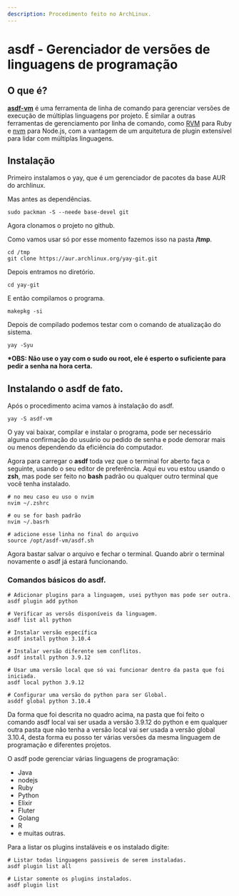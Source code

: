 ```yaml
---
description: Procedimento feito no ArchLinux.
---
```


# asdf - Gerenciador de versões de linguagens de programação

## O que é?

[**asdf-vm**](https://asdf-vm.com) é uma ferramenta de linha de comando para gerenciar versões de execução de múltiplas linguagens por projeto. É similar a outras ferramentas de gerenciamento por linha de comando, como [RVM](https://rvm.io) para Ruby e [nvm](https://github.com/nvm-sh/nvm) para Node.js, com a vantagem de um arquitetura de plugin extensível para lidar com múltiplas linguagens.

## Instalação

Primeiro instalamos o yay, que é um gerenciador de pacotes da base AUR do archlinux.

Mas antes as dependências.

```
sudo packman -S --neede base-devel git
```

Agora clonamos o projeto no github.

Como vamos usar só por esse momento fazemos isso na pasta **/tmp**.

```
cd /tmp
git clone https://aur.archlinux.org/yay-git.git
```

Depois entramos no diretório.

```
cd yay-git
```

E então compilamos o programa.

```
makepkg -si
```

Depois de compilado podemos testar com o comando de atualização do sistema.

```
yay -Syu
```

**\*OBS: Não use o yay com o sudo ou root, ele é esperto o suficiente para pedir a senha na hora certa.**

## **Instalando o asdf de fato.**

Após o procedimento acima vamos à instalação do asdf.

```
yay -S asdf-vm
```

O yay vai baixar, compilar e instalar o programa, pode ser necessário alguma confirmação do usuário ou pedido de senha e pode demorar mais ou menos dependendo da eficiência do computador.

Agora para carregar o **asdf** toda vez que o terminal for aberto faça o seguinte, usando o seu editor de preferência. Aqui eu vou estou usando o **zsh**, mas pode ser feito no **bash** padrão ou qualquer outro terminal que você tenha instalado.

```
# no meu caso eu uso o nvim
nvim ~/.zshrc

# ou se for bash padrão
nvim ~/.basrh

# adicione esse linha no final do arquivo
source /opt/asdf-vm/asdf.sh
```

Agora bastar salvar o arquivo e fechar o terminal. Quando abrir o terminal novamente o asdf já estará funcionando.

### Comandos básicos do asdf.

```
# Adicionar plugins para a linguagem, usei pythyon mas pode ser outra.
asdf plugin add python

# Verificar as versõs disponíveis da linguagem.
asdf list all python

# Instalar versão específica
asdf install python 3.10.4

# Instalar versão diferente sem conflitos.
asdf install python 3.9.12

# Usar uma versão local que só vai funcionar dentro da pasta que foi iniciada.
asdf local python 3.9.12

# Configurar uma versão do python para ser Global.
asddf global python 3.10.4
```

Da forma que foi descrita no quadro acima, na pasta que foi feito o comando asdf local vai ser usada a versão 3.9.12 do python e em qualquer outra pasta que não tenha a versão local vai ser usada a versão global 3.10.4, desta forma eu posso ter várias versões da mesma linguagem de programação e diferentes projetos.

O asdf pode gerenciar várias linguagens de programação:

* Java
* nodejs
* Ruby
* Python
* Elixir
* Fluter
* Golang
* R
* e muitas outras.

Para a listar os plugins instaláveis e os instalado digite:

```
# Listar todas linguagens passiveis de serem instaladas.
asdf plugin list all

# Listar somente os plugins instalados.
asdf plugin list
```
